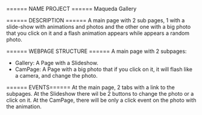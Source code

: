 ====== NAME PROJECT ======
Maqueda Gallery


====== DESCRIPTION ======
A main page with 2 sub pages, 1 with a slide-show with animations and photos and the other one with a big photo that you click on it and a flash animation appears while appears a random photo.


====== WEBPAGE STRUCTURE ======
A main page with 2 subpages:
- Gallery: A Page with a Slideshow.
- CamPage: A Page with a big photo that if you click on it, it will flash like a camera, and change the photo.


====== EVENTS======
At the main page, 2 tabs with a link to the subpages.
At the Slideshow there wil be 2 buttons to change the photo or a click on it.
At the CamPage, there will be only a click event on the photo with the animation.
